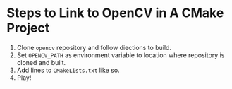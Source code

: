 # Steps to Link to OpenCV in A CMake Project
1. Clone `opencv` repository and follow diections to build.
2. Set `OPENCV_PATH` as environment variable to location where repository is cloned and built.
3. Add lines to `CMakeLists.txt` like so.
4. Play!